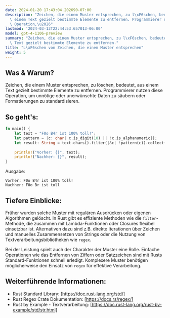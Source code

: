 ```yaml
---
date: 2024-01-20 17:43:04.202690-07:00
description: "Zeichen, die einem Muster entsprechen, zu l\xF6schen, bedeutet, aus\
  \ einem Text gezielt bestimmte Elemente zu entfernen. Programmierer nutzen diese\
  \ Operation,\u2026"
lastmod: '2024-03-13T22:44:53.657013-06:00'
model: gpt-4-1106-preview
summary: "Zeichen, die einem Muster entsprechen, zu l\xF6schen, bedeutet, aus einem\
  \ Text gezielt bestimmte Elemente zu entfernen."
title: "L\xF6schen von Zeichen, die einem Muster entsprechen"
weight: 5
---
```


## Was & Warum?
Zeichen, die einem Muster entsprechen, zu löschen, bedeutet, aus einem Text gezielt bestimmte Elemente zu entfernen. Programmierer nutzen diese Operation, um unnötige oder unerwünschte Daten zu säubern oder Formatierungen zu standardisieren.

## So geht's:
```Rust
fn main() {
    let text = "F0o B4r ist 100% toll!";
    let pattern = |c: char| c.is_digit(10) || !c.is_alphanumeric();
    let result: String = text.chars().filter(|&c| !pattern(c)).collect();
    
    println!("Vorher: {}", text);
    println!("Nachher: {}", result);
}
```

Ausgabe:
```
Vorher: F0o B4r ist 100% toll!
Nachher: F0o Br ist toll
```

## Tiefere Einblicke:
Früher wurden solche Muster mit regulären Ausdrücken oder eigenen Algorithmen gelöscht. In Rust gibt es effiziente Methoden wie die `filter`-Methode, die zusammen mit Lambda-Funktionen oder Closures flexibel einsetzbar ist. Alternativen dazu sind z.B. direkte Iterationen über Zeichen und manuelles Zusammensetzen von Strings oder die Nutzung von Textverarbeitungsbibliotheken wie `regex`.

Bei der Leistung spielt auch der Charakter der Muster eine Rolle. Einfache Operationen wie das Entfernen von Ziffern oder Satzzeichen sind mit Rusts Standard-Funktionen schnell erledigt. Komplexere Muster benötigen möglicherweise den Einsatz von `regex` für effektive Verarbeitung.

## Weiterführende Informationen:
- Rust Standard Library: [https://doc.rust-lang.org/std/]
- Rust Regex Crate Dokumentation: [https://docs.rs/regex/]
- Rust by Example - Textverarbeitung: [https://doc.rust-lang.org/rust-by-example/std/str.html]
